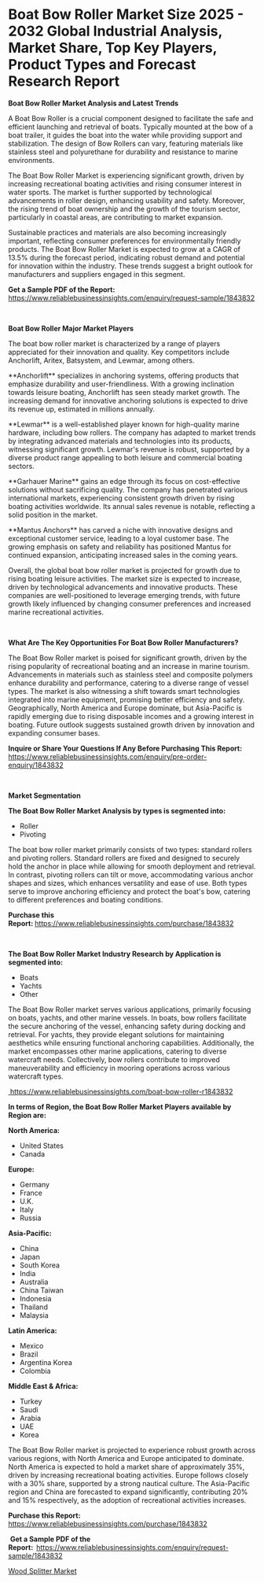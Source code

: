 <p><h1>Boat Bow Roller Market Size 2025 - 2032 Global Industrial Analysis, Market Share, Top Key Players, Product Types and Forecast Research Report</h1></p><p><strong>Boat Bow Roller Market Analysis and Latest Trends</strong></p>
<p><p>A Boat Bow Roller is a crucial component designed to facilitate the safe and efficient launching and retrieval of boats. Typically mounted at the bow of a boat trailer, it guides the boat into the water while providing support and stabilization. The design of Bow Rollers can vary, featuring materials like stainless steel and polyurethane for durability and resistance to marine environments.</p><p>The Boat Bow Roller Market is experiencing significant growth, driven by increasing recreational boating activities and rising consumer interest in water sports. The market is further supported by technological advancements in roller design, enhancing usability and safety. Moreover, the rising trend of boat ownership and the growth of the tourism sector, particularly in coastal areas, are contributing to market expansion.</p><p>Sustainable practices and materials are also becoming increasingly important, reflecting consumer preferences for environmentally friendly products. The Boat Bow Roller Market is expected to grow at a CAGR of 13.5% during the forecast period, indicating robust demand and potential for innovation within the industry. These trends suggest a bright outlook for manufacturers and suppliers engaged in this segment.</p></p>
<p><strong>Get a Sample PDF of the Report:&nbsp;</strong> <a href="https://www.reliablebusinessinsights.com/enquiry/request-sample/1843832?utm_campaign=2142&utm_medium=2&utm_source=Github&utm_content=ia&utm_term=18022025&utm_id=boat-bow-roller">https://www.reliablebusinessinsights.com/enquiry/request-sample/1843832</a></p>
<p>&nbsp;</p>
<p><strong>Boat Bow Roller Major Market Players</strong></p>
<p><p>The boat bow roller market is characterized by a range of players appreciated for their innovation and quality. Key competitors include Anchorlift, Aritex, Batsystem, and Lewmar, among others.   </p><p>**Anchorlift** specializes in anchoring systems, offering products that emphasize durability and user-friendliness. With a growing inclination towards leisure boating, Anchorlift has seen steady market growth. The increasing demand for innovative anchoring solutions is expected to drive its revenue up, estimated in millions annually.  </p><p>**Lewmar** is a well-established player known for high-quality marine hardware, including bow rollers. The company has adapted to market trends by integrating advanced materials and technologies into its products, witnessing significant growth. Lewmar's revenue is robust, supported by a diverse product range appealing to both leisure and commercial boating sectors.  </p><p>**Garhauer Marine** gains an edge through its focus on cost-effective solutions without sacrificing quality. The company has penetrated various international markets, experiencing consistent growth driven by rising boating activities worldwide. Its annual sales revenue is notable, reflecting a solid position in the market.  </p><p>**Mantus Anchors** has carved a niche with innovative designs and exceptional customer service, leading to a loyal customer base. The growing emphasis on safety and reliability has positioned Mantus for continued expansion, anticipating increased sales in the coming years.  </p><p>Overall, the global boat bow roller market is projected for growth due to rising boating leisure activities. The market size is expected to increase, driven by technological advancements and innovative products. These companies are well-positioned to leverage emerging trends, with future growth likely influenced by changing consumer preferences and increased marine recreational activities.</p></p>
<p>&nbsp;</p>
<p><strong>What Are The Key Opportunities For Boat Bow Roller Manufacturers?</strong></p>
<p><p>The Boat Bow Roller market is poised for significant growth, driven by the rising popularity of recreational boating and an increase in marine tourism. Advancements in materials such as stainless steel and composite polymers enhance durability and performance, catering to a diverse range of vessel types. The market is also witnessing a shift towards smart technologies integrated into marine equipment, promising better efficiency and safety. Geographically, North America and Europe dominate, but Asia-Pacific is rapidly emerging due to rising disposable incomes and a growing interest in boating. Future outlook suggests sustained growth driven by innovation and expanding consumer bases.</p></p>
<p><strong>Inquire or Share Your Questions If Any Before Purchasing This Report:</strong> <a href="https://www.reliablebusinessinsights.com/enquiry/pre-order-enquiry/1843832?utm_campaign=2142&utm_medium=2&utm_source=Github&utm_content=ia&utm_term=18022025&utm_id=boat-bow-roller">https://www.reliablebusinessinsights.com/enquiry/pre-order-enquiry/1843832</a></p>
<p>&nbsp;</p>
<p><strong>Market Segmentation</strong></p>
<p><strong>The Boat Bow Roller Market Analysis by types is segmented into:</strong></p>
<p><ul><li>Roller</li><li>Pivoting</li></ul></p>
<p><p>The boat bow roller market primarily consists of two types: standard rollers and pivoting rollers. Standard rollers are fixed and designed to securely hold the anchor in place while allowing for smooth deployment and retrieval. In contrast, pivoting rollers can tilt or move, accommodating various anchor shapes and sizes, which enhances versatility and ease of use. Both types serve to improve anchoring efficiency and protect the boat's bow, catering to different preferences and boating conditions.</p></p>
<p><strong>Purchase this Report:&nbsp;</strong><a href="https://www.reliablebusinessinsights.com/purchase/1843832?utm_campaign=2142&utm_medium=2&utm_source=Github&utm_content=ia&utm_term=18022025&utm_id=boat-bow-roller">https://www.reliablebusinessinsights.com/purchase/1843832</a></p>
<p>&nbsp;</p>
<p><strong>The Boat Bow Roller Market Industry Research by Application is segmented into:</strong></p>
<p><ul><li>Boats</li><li>Yachts</li><li>Other</li></ul></p>
<p><p>The Boat Bow Roller market serves various applications, primarily focusing on boats, yachts, and other marine vessels. In boats, bow rollers facilitate the secure anchoring of the vessel, enhancing safety during docking and retrieval. For yachts, they provide elegant solutions for maintaining aesthetics while ensuring functional anchoring capabilities. Additionally, the market encompasses other marine applications, catering to diverse watercraft needs. Collectively, bow rollers contribute to improved maneuverability and efficiency in mooring operations across various watercraft types.</p></p>
<p><a href="https://www.reliablebusinessinsights.com/boat-bow-roller-r1843832?utm_campaign=2142&utm_medium=2&utm_source=Github&utm_content=ia&utm_term=18022025&utm_id=boat-bow-roller">&nbsp;https://www.reliablebusinessinsights.com/boat-bow-roller-r1843832</a></p>
<p><strong>In terms of Region, the Boat Bow Roller Market Players available by Region are:</strong></p>
<p>
    <p> <strong> North America: </strong>
        <ul>
            <li>United States</li>
            <li>Canada</li>
        </ul>
        </p> 
    <p> <strong> Europe: </strong>
        <ul>
            <li>Germany</li>
            <li>France</li>
            <li>U.K.</li>
            <li>Italy</li>
            <li>Russia</li>
        </ul>
        </p> 
    <p> <strong> Asia-Pacific: </strong>
        <ul>
            <li>China</li>
            <li>Japan</li>
            <li>South Korea</li>
            <li>India</li>
            <li>Australia</li>
            <li>China Taiwan</li>
            <li>Indonesia</li>
            <li>Thailand</li>
            <li>Malaysia</li>
        </ul>
        </p> 
    <p> <strong> Latin America: </strong>
        <ul>
            <li>Mexico</li>
            <li>Brazil</li>
            <li>Argentina Korea</li>
            <li>Colombia</li>
        </ul>
        </p> 
    <p> <strong> Middle East & Africa: </strong>
        <ul>
            <li>Turkey</li>
            <li>Saudi</li>
            <li>Arabia</li>
            <li>UAE</li>
            <li>Korea</li>
        </ul>
    </p>
    </p>
<p><p>The Boat Bow Roller market is projected to experience robust growth across various regions, with North America and Europe anticipated to dominate. North America is expected to hold a market share of approximately 35%, driven by increasing recreational boating activities. Europe follows closely with a 30% share, supported by a strong nautical culture. The Asia-Pacific region and China are forecasted to expand significantly, contributing 20% and 15% respectively, as the adoption of recreational activities increases.</p></p>
<p><strong>Purchase this Report: </strong><a href="https://www.reliablebusinessinsights.com/purchase/1843832?utm_campaign=2142&utm_medium=2&utm_source=Github&utm_content=ia&utm_term=18022025&utm_id=boat-bow-roller">https://www.reliablebusinessinsights.com/purchase/1843832</a></p>
<p>&nbsp;<strong>Get a Sample PDF of the Report:&nbsp;&nbsp;</strong><a href="https://www.reliablebusinessinsights.com/enquiry/request-sample/1843832?utm_campaign=2142&utm_medium=2&utm_source=Github&utm_content=ia&utm_term=18022025&utm_id=boat-bow-roller">https://www.reliablebusinessinsights.com/enquiry/request-sample/1843832</a></p>
<p><strong></strong></p>
<p><p><a href="https://github.com/FosterFahey91/Market-Research-Report-List-1/blob/main/wood-splitter-market.md?utm_campaign=2142&utm_medium=2&utm_source=Github&utm_content=ia&utm_term=18022025&utm_id=boat-bow-roller">Wood Splitter Market</a></p></p>